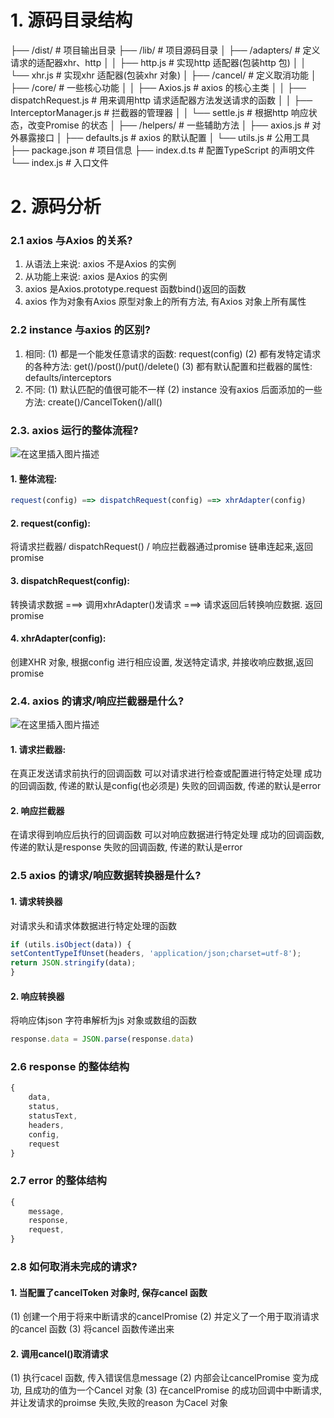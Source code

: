 
# 1. 源码目录结构
├── /dist/ # 项目输出目录
├── /lib/ # 项目源码目录
│ ├── /adapters/ # 定义请求的适配器xhr、http
│ │ ├── http.js # 实现http 适配器(包装http 包)
│ │ └── xhr.js # 实现xhr 适配器(包装xhr 对象)
│ ├── /cancel/ # 定义取消功能
│ ├── /core/ # 一些核心功能
│ │ ├── Axios.js # axios 的核心主类
│ │ ├── dispatchRequest.js # 用来调用http 请求适配器方法发送请求的函数
│ │ ├── InterceptorManager.js # 拦截器的管理器
│ │ └── settle.js # 根据http 响应状态，改变Promise 的状态
│ ├── /helpers/ # 一些辅助方法
│ ├── axios.js # 对外暴露接口
│ ├── defaults.js # axios 的默认配置
│ └── utils.js # 公用工具
├── package.json # 项目信息
├── index.d.ts # 配置TypeScript 的声明文件
└── index.js # 入口文件

# 2. 源码分析
### 2.1 axios 与Axios 的关系?
1. 从语法上来说: axios 不是Axios 的实例
2. 从功能上来说: axios 是Axios 的实例
3. axios 是Axios.prototype.request 函数bind()返回的函数
4. axios 作为对象有Axios 原型对象上的所有方法, 有Axios 对象上所有属性
### 2.2 instance 与axios 的区别?
1. 相同:
(1) 都是一个能发任意请求的函数: request(config)
(2) 都有发特定请求的各种方法: get()/post()/put()/delete()
(3) 都有默认配置和拦截器的属性: defaults/interceptors
2. 不同:
(1) 默认匹配的值很可能不一样
(2) instance 没有axios 后面添加的一些方法: create()/CancelToken()/all()


### 2.3. axios 运行的整体流程?
![在这里插入图片描述](https://img-blog.csdnimg.cn/20210302162057950.png?x-oss-process=image/watermark,type_ZmFuZ3poZW5naGVpdGk,shadow_10,text_aHR0cHM6Ly9ibG9nLmNzZG4ubmV0L3dlaXhpbl80NDk3MjAwOA==,size_16,color_FFFFFF,t_70)
#### 1. 整体流程:

```javascript
request(config) ==> dispatchRequest(config) ==> xhrAdapter(config)
```

#### 2. request(config):
将请求拦截器/ dispatchRequest() / 响应拦截器通过promise 链串连起来,返回promise
#### 3. dispatchRequest(config):
转换请求数据 ===> 调用xhrAdapter()发请求 ===> 请求返回后转换响应数据. 返回promise
#### 4. xhrAdapter(config):
创建XHR 对象, 根据config 进行相应设置, 发送特定请求, 并接收响应数据,返回promise

### 2.4. axios 的请求/响应拦截器是什么?
![在这里插入图片描述](https://img-blog.csdnimg.cn/20210302162129252.png?x-oss-process=image/watermark,type_ZmFuZ3poZW5naGVpdGk,shadow_10,text_aHR0cHM6Ly9ibG9nLmNzZG4ubmV0L3dlaXhpbl80NDk3MjAwOA==,size_16,color_FFFFFF,t_70)
#### 1. 请求拦截器:
在真正发送请求前执行的回调函数
可以对请求进行检查或配置进行特定处理
成功的回调函数, 传递的默认是config(也必须是)
失败的回调函数, 传递的默认是error
#### 2. 响应拦截器
在请求得到响应后执行的回调函数
可以对响应数据进行特定处理
成功的回调函数, 传递的默认是response
失败的回调函数, 传递的默认是error
### 2.5 axios 的请求/响应数据转换器是什么?
#### 1. 请求转换器
对请求头和请求体数据进行特定处理的函数

```javascript
if (utils.isObject(data)) {
setContentTypeIfUnset(headers, 'application/json;charset=utf-8');
return JSON.stringify(data);
}
```

#### 2. 响应转换器
将响应体json 字符串解析为js 对象或数组的函数

```javascript
response.data = JSON.parse(response.data)
```

### 2.6 response 的整体结构

```javascript
{
	data,
	status,
	statusText,
	headers,
	config,
	request
}
```

### 2.7 error 的整体结构

```javascript
{
	message,
	response,
	request,
}
```

### 2.8 如何取消未完成的请求?
#### 1. 当配置了cancelToken 对象时, 保存cancel 函数
(1) 创建一个用于将来中断请求的cancelPromise
(2) 并定义了一个用于取消请求的cancel 函数
(3) 将cancel 函数传递出来
#### 2. 调用cancel()取消请求
(1) 执行cacel 函数, 传入错误信息message
(2) 内部会让cancelPromise 变为成功, 且成功的值为一个Cancel 对象
(3) 在cancelPromise 的成功回调中中断请求, 并让发请求的proimse 失败,失败的reason 为Cacel 对象
